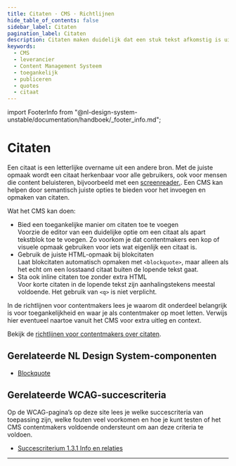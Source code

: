 ```yaml
---
title: Citaten · CMS · Richtlijnen
hide_table_of_contents: false
sidebar_label: Citaten
pagination_label: Citaten
description: Citaten maken duidelijk dat een stuk tekst afkomstig is uit een andere bron. Een goede semantische opmaak zorgt ervoor dat het citaat herkenbaar is voor iedereen, ook voor mensen die een schermlezer gebruiken. Een CMS kan dit ondersteunen door citaten toegankelijk en correct op te maken, zonder dat de gebruiker daarvoor technische kennis nodig heeft.
keywords:
  - CMS
  - leverancier
  - Content Management Systeem
  - toegankelijk
  - publiceren
  - quotes
  - citaat
---
```


<!-- @license CC0-1.0 -->

import FooterInfo from "@nl-design-system-unstable/documentation/handboek/\_footer_info.md";

# Citaten

Een citaat is een letterlijke overname uit een andere bron. Met de juiste opmaak wordt een citaat herkenbaar voor alle gebruikers, ook voor mensen die content beluisteren, bijvoorbeeld met een [screenreader.](/woordenlijst/#screenreader). Een CMS kan helpen door semantisch juiste opties te bieden voor het invoegen en opmaken van citaten.

Wat het CMS kan doen:

- Bied een toegankelijke manier om citaten toe te voegen  
  Voorzie de editor van een duidelijke optie om een citaat als apart tekstblok toe te voegen. Zo voorkom je dat contentmakers een kop of visuele opmaak gebruiken voor iets wat eigenlijk een citaat is.
- Gebruik de juiste HTML-opmaak bij blokcitaten  
  Laat blokcitaten automatisch opmaken met `<blockquote>`, maar alleen als het echt om een losstaand citaat buiten de lopende tekst gaat.
- Sta ook inline citaten toe zonder extra HTML  
  Voor korte citaten in de lopende tekst zijn aanhalingstekens meestal voldoende. Het gebruik van `<q>` is niet verplicht.

In de richtlijnen voor contentmakers lees je waarom dit onderdeel belangrijk is voor toegankelijkheid en waar je als contentmaker op moet letten. Verwijs hier eventueel naartoe vanuit het CMS voor extra uitleg en context.

Bekijk de [richtlijnen voor contentmakers over citaten](/richtlijnen/content/tekstopmaak/citaten).

## Gerelateerde NL Design System-componenten

- [Blockquote](/blockquote)

## Gerelateerde WCAG-succescriteria

Op de WCAG-pagina’s op deze site lees je welke succescriteria van toepassing zijn, welke fouten veel voorkomen en hoe je kunt testen of het CMS contentmakers voldoende ondersteunt om aan deze criteria te voldoen.

- [Succescriterium 1.3.1 Info en relaties](/wcag/1.3.1)

---

<FooterInfo />
